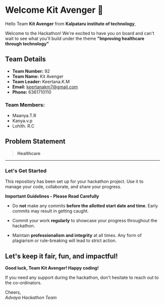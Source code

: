 # Welcome Kit Avenger 👋

Hello Team **Kit Avenger** from **Kalpataru institute of technology**,

Welcome to the Hackathon! We're excited to have you on board and can't wait to see what you'll build under the theme **"Improving healthcare through technology"** 

## Team Details

- **Team Number:** 92  
- **Team Name:** Kit Avenger
- **Team Leader:** Keertana.K.M  
- **Email:** keertanakm7@gmail.com  
- **Phone:** 6361710110  

### Team Members:
- Maanya.T.R 
- Kanya.v.p 
- Lohith. R.C 

## Problem Statement

> **Healthcare**

---

### Let's Get Started 

This repository has been set up for your hackathon project. Use it to manage your code, collaborate, and share your progress.

**Important Guidelines - Please Read Carefully**

- Do **not** make any commits **before the allotted start date and time**. Early commits may result in getting caught.
- Commit your work **regularly** to showcase your progress throughout the hackathon.

- Maintain **professionalism and integrity** at all times. Any form of plagiarism or rule-breaking will lead to strict action.

Let's keep it fair, fun, and impactful! 
---

**Good luck, Team Kit Avenger! Happy coding!**

If you need any support during the hackathon, don't hesitate to reach out to the co-ordinators.

Cheers,  
_Advaya Hackathon Team_